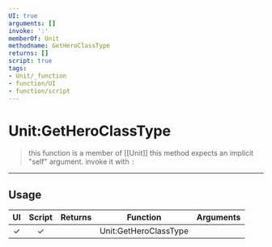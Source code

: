 ```yaml
---
UI: true
arguments: []
invoke: ':'
memberOf: Unit
methodname: GetHeroClassType
returns: []
script: true
tags:
- Unit/_function
- function/UI
- function/script
---
```

# Unit:GetHeroClassType
> this function is a member of [[Unit]]
> this method expects an implicit "self" argument. invoke it with `:`
-----
## Usage
|  UI | Script | Returns | Function | Arguments |
|:---:|:------:|-------:|:--------:|:---------|
|✓|✓||Unit:GetHeroClassType||

